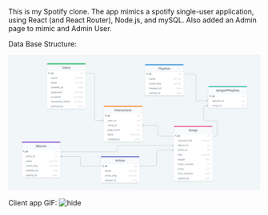 This is my Spotify clone. 
The app mimics a spotify single-user application, using React (and React Router), Node.js, and mySQL.
Also added an Admin page to mimic and Admin User.

Data Base Structure: 

![Image of ERD](./readmeFiles/spotify-db-diagram.png)

Client app GIF: 
![hide](./readmeFiles/R2EooxjhNL.gif)

